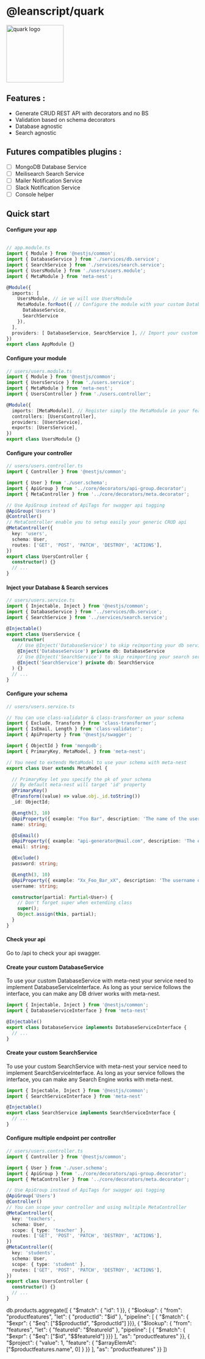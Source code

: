 # @leanscript/quark

<img src="./docs/img/logo.png" alt="quark logo" style="margin: 0 auto;" width="150px" height="150px"/>

## Features :

- Generate CRUD REST API with decorators and no BS
- Validation based on schema decorators
- Database agnostic
- Search agnostic

## Futures compatibles plugins :

- [ ] MongoDB Database Service
- [ ] Meilisearch Search Service
- [ ] Mailer Notification Service
- [ ] Slack Notification Service
- [ ] Console helper

## Quick start

#### Configure your app

```typescript

// app.module.ts
import { Module } from '@nestjs/common';
import { DatabaseService } from './services/db.service';
import { SearchService } from './services/search.service';
import { UsersModule } from './users/users.module';
import { MetaModule } from 'meta-nest';

@Module({
  imports: [
    UsersModule, // ie we will use UsersModule
    MetaModule.forRoot({ // Configure the module with your custom DatabaseService & SearchService
      DatabaseService,
      SearchService
    }),
  ],
  providers: [ DatabaseService, SearchService ], // Import your custom DatabaseService & SearchService
})
export class AppModule {}

```

#### Configure your module

```typescript
// users/users.module.ts
import { Module } from '@nestjs/common';
import { UsersService } from './users.service';
import { MetaModule } from 'meta-nest';
import { UsersController } from './users.controller';

@Module({
  imports: [MetaModule)], // Register simply the MetaModule in your feature module
  controllers: [UsersController],
  providers: [UsersService],
  exports: [UsersService],
})
export class UsersModule {}

```

#### Configure your controller

```typescript
// users/users.controller.ts
import { Controller } from '@nestjs/common';

import { User } from './user.schema';
import { ApiGroup } from '../core/decorators/api-group.decorator';
import { MetaController } from '../core/decorators/meta.decorator';

// Use ApiGroup instead of ApiTags for swagger api tagging
@ApiGroup('Users')
@Controller()
// MetaController enable you to setup easily your generic CRUD api
@MetaController({
  key: 'users',
  schema: User,
  routes: ['GET', 'POST', 'PATCH', 'DESTROY', 'ACTIONS'],
})
export class UsersController {
  constructor() {}
  // ...
}

```

#### Inject your Database & Search services

```typescript
// users/users.service.ts
import { Injectable, Inject } from '@nestjs/common';
import { DatabaseService } from '../services/db.service';
import { SearchService } from '../services/search.service';

@Injectable()
export class UsersService {
  constructor(
    // Use @Inject('DatabaseService') to skip reimporting your db service in your user module
    @Inject('DatabaseService') private db: DatabaseService
    // Use @Inject('SearchService') to skip reimporting your search service in your user module
    @Inject('SearchService') private db: SearchService
  ) {}
  // ...
}

```

#### Configure your schema

```typescript
// users/users.service.ts

// You can use class-validator & class-transformer on your schema
import { Exclude, Transform } from 'class-transformer';
import { IsEmail, Length } from 'class-validator';
import { ApiProperty } from '@nestjs/swagger';

import { ObjectId } from 'mongodb';
import { PrimaryKey, MetaModel, } from 'meta-nest';

// You need to extends MetaModel to use your schema with meta-nest
export class User extends MetaModel {

  // PrimaryKey let you specify the pk of your schema
  // By default meta-nest will target 'id' property
  @PrimaryKey()
  @Transform((value) => value.obj._id.toString())
  _id: ObjectId;

  @Length(3, 10)
  @ApiProperty({ example: "Foo Bar", description: 'The name of the user' })
  name: string;

  @IsEmail()
  @ApiProperty({ example: "api-generator@mail.com", description: 'The email of the user' })
  email: string;

  @Exclude()
  password: string;

  @Length(3, 10)
  @ApiProperty({ example: "Xx_Foo_Bar_xX", description: 'The username of the user' })
  username: string;

  constructor(partial: Partial<User>) {
    // Don't forget super when extending class
    super();
    Object.assign(this, partial);
  }
}
```


#### Check your api

Go to /api to check your api swagger.


#### Create your custom DatabaseService

To use your custom DatabaseService with meta-nest your service need to implement DatabaseServiceInterface.
As long as your service follows the interface, you can make any DB driver works with meta-nest.

```typescript
import { Injectable, Inject } from '@nestjs/common';
import { DatabaseServiceInterface } from 'meta-nest'

@Injectable()
export class DatabaseService implements DatabaseServiceInterface {
  // ...
}
```

#### Create your custom SearchService


To use your custom SearchService with meta-nest your service need to implement SearchServiceInterface.
As long as your service follows the interface, you can make any Search Engine works with meta-nest.

```typescript
import { Injectable, Inject } from '@nestjs/common';
import { SearchServiceInterface } from 'meta-nest'

@Injectable()
export class SearchService implements SearchServiceInterface {
  // ...
}
```


#### Configure multiple endpoint per controller

```typescript
// users/users.controller.ts
import { Controller } from '@nestjs/common';

import { User } from './user.schema';
import { ApiGroup } from '../core/decorators/api-group.decorator';
import { MetaController } from '../core/decorators/meta.decorator';

// Use ApiGroup instead of ApiTags for swagger api tagging
@ApiGroup('Users')
@Controller()
// You can scope your controller and using multiple MetaController
@MetaController({
  key: 'teachers',
  schema: User,
  scope: { type: 'teacher' },
  routes: ['GET', 'POST', 'PATCH', 'DESTROY', 'ACTIONS'],
})
@MetaController({
  key: 'students',
  schema: User,
  scope: { type: 'student' },
  routes: ['GET', 'POST', 'PATCH', 'DESTROY', 'ACTIONS'],
})
export class UsersController {
  constructor() {}
  // ...
}

```


db.products.aggregate([
  { "$match": { "id": 1 }},
  { "$lookup": {
    "from": "productfeatures",
    "let": { "productId": "$id" },
    "pipeline": [
      { "$match": { "$expr": { "$eq": ["$$productId", "$productId"] }}},
      { "$lookup": {
        "from": "features",
        "let": { "featureId": "$featureId" },
        "pipeline": [
          { "$match": { "$expr": { "$eq": ["$id", "$$featureId"] }}}
        ],
        "as": "productfeatures"
      }},
      { "$project": {
        "value": 1,
        "feature": { "$arrayElemAt": ["$productfeatures.name", 0] }
      }}
    ],
    "as": "productfeatures"
  }}
])
